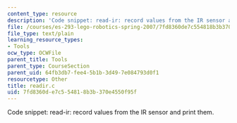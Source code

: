 ```yaml
---
content_type: resource
description: 'Code snippet: read-ir: record values from the IR sensor and print them.'
file: /courses/es-293-lego-robotics-spring-2007/7fd8360de7c554818b3b370e4550f95f_readir.c
file_type: text/plain
learning_resource_types:
- Tools
ocw_type: OCWFile
parent_title: Tools
parent_type: CourseSection
parent_uid: 64fb3db7-fee4-5b1b-3d49-7e084793d0f1
resourcetype: Other
title: readir.c
uid: 7fd8360d-e7c5-5481-8b3b-370e4550f95f
---
```

Code snippet: read-ir: record values from the IR sensor and print them.

